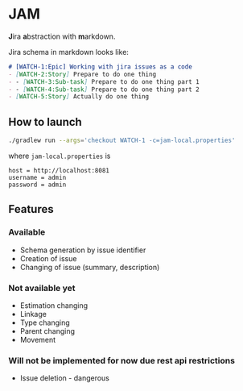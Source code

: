 # JAM

**J**ira **a**bstraction with **m**arkdown.

Jira schema in markdown looks like:
```markdown
# [WATCH-1:Epic] Working with jira issues as a code
- [WATCH-2:Story] Prepare to do one thing
- - [WATCH-3:Sub-task] Prepare to do one thing part 1
- - [WATCH-4:Sub-task] Prepare to do one thing part 2
- [WATCH-5:Story] Actually do one thing
```

## How to launch

```bash
./gradlew run --args='checkout WATCH-1 -c=jam-local.properties'
```
where `jam-local.properties` is 
```properties
host = http://localhost:8081
username = admin
password = admin
```

## Features

### Available

- Schema generation by issue identifier
- Creation of issue
- Changing of issue (summary, description)

### Not available yet

- Estimation changing
- Linkage
- Type changing
- Parent changing
- Movement

### Will not be implemented for now due rest api restrictions

- Issue deletion - dangerous
